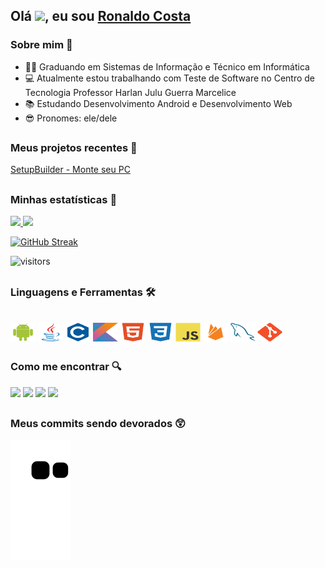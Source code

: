 ## Olá <img src="https://github.com/TheDudeThatCode/TheDudeThatCode/blob/master/Assets/Hi.gif" width="29px">, eu sou [Ronaldo Costa](https://www.linkedin.com/in/ronaldocoding/) 
### Sobre mim 🤗
- 👨‍🎓 Graduando em Sistemas de Informação e Técnico em Informática
- 💻 Atualmente estou trabalhando com Teste de Software no Centro de Tecnologia Professor Harlan Julu Guerra Marcelice
- 📚 Estudando Desenvolvimento Android e Desenvolvimento Web
- 😎 Pronomes: ele/dele

##

### Meus projetos recentes 🚀
[SetupBuilder - Monte seu PC](https://play.google.com/store/apps/details?id=br.com.setupbuilder) </br>

##

### Minhas estatísticas 🎲
 <div>
  <a href="https://github.com/ronaldocoding">
  <img height="180em" src="https://github-readme-stats.vercel.app/api?username=ronaldocoding&show_icons=true&theme=dracula&include_all_commits=true&count_private=true"/>
  <img height="180em" src="https://github-readme-stats.vercel.app/api/top-langs/?username=ronaldocoding&layout=compact&langs_count=7&theme=dracula"/>
</div>
 
[![GitHub Streak](http://github-readme-streak-stats.herokuapp.com?user=ronaldocoding&theme=dracula)](https://git.io/streak-stats)

![visitors](https://visitor-badge.laobi.icu/badge?page_id=ronaldocoding)

 ##
 
 ### Linguagens e Ferramentas 🛠
 <div style="display: inline_block"><br>
  <img align="center" alt="Android" height="30" width="40" src="https://raw.githubusercontent.com/devicons/devicon/master/icons/android/android-plain.svg">
  <img align="center" alt="Java" height="30" width="40" src="https://raw.githubusercontent.com/devicons/devicon/master/icons/java/java-original.svg">
  <img align="center" alt="C" height="30" width="40" src="https://raw.githubusercontent.com/devicons/devicon/master/icons/c/c-plain.svg">
  <img align="center" alt="Kotlin" height="30" width="40" src="https://raw.githubusercontent.com/devicons/devicon/master/icons/kotlin/kotlin-original.svg">
  <img align="center" alt="Html" height="30" width="40" src="https://raw.githubusercontent.com/devicons/devicon/master/icons/html5/html5-plain.svg">
  <img align="center" alt="Css" height="30" width="40" src="https://raw.githubusercontent.com/devicons/devicon/master/icons/css3/css3-plain.svg">
  <img align="center" alt="Javascript" height="30" width="40" src="https://raw.githubusercontent.com/devicons/devicon/master/icons/javascript/javascript-original.svg">
  <img align="center" alt="Firebase" height="30" width="40" src="https://raw.githubusercontent.com/devicons/devicon/master/icons/firebase/firebase-plain.svg">
  <img align="center" alt="Mysql" height="30" width="40" src="https://raw.githubusercontent.com/devicons/devicon/master/icons/mysql/mysql-plain.svg">
  <img align="center" alt="Mysql" height="30" width="40" src="https://raw.githubusercontent.com/devicons/devicon/master/icons/git/git-plain.svg">

 </div>
  
  ##

### Como me encontrar 🔍
<div> 
  <a href = "mailto:ronaldocosta.developer@gmail.com"><img src="https://img.shields.io/badge/-Gmail-%23333?style=for-the-badge&logo=gmail&logoColor=white" target="_blank"></a>
  <a href="https://www.linkedin.com/in/ronaldocoding" target="_blank"><img src="https://img.shields.io/badge/-LinkedIn-%230077B5?style=for-the-badge&logo=linkedin&logoColor=white" target="_blank"></a>
 <a href="https://instagram.com/ronaldocoding" target="_blank"><img src="https://img.shields.io/badge/-Instagram-%23E4405F?style=for-the-badge&logo=instagram&logoColor=white" target="_blank"></a>
 <a href="https://twitter.com/ronaldocoding" target="_blank"><img src="https://img.shields.io/badge/Twitter-1DA1F2?style=for-the-badge&logo=twitter&logoColor=white" target="_blank"></a>
 
##
 
### Meus commits sendo devorados 😲
  ![Snake animation](https://github.com/rafaballerini/rafaballerini/blob/output/github-contribution-grid-snake.svg)
 
</div>

